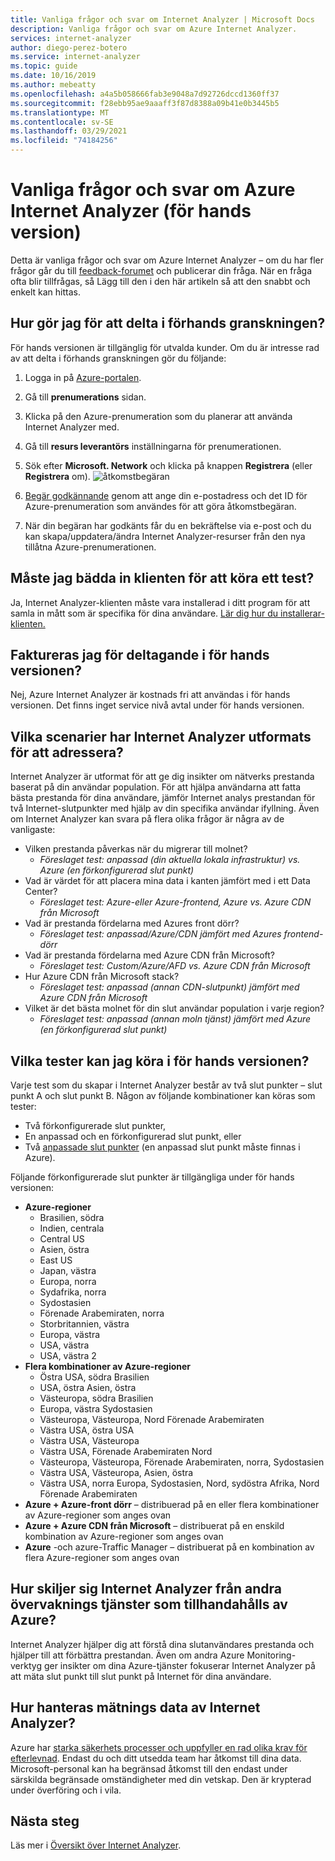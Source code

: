 ```yaml
---
title: Vanliga frågor och svar om Internet Analyzer | Microsoft Docs
description: Vanliga frågor och svar om Azure Internet Analyzer.
services: internet-analyzer
author: diego-perez-botero
ms.service: internet-analyzer
ms.topic: guide
ms.date: 10/16/2019
ms.author: mebeatty
ms.openlocfilehash: a4a5b058666fab3e9048a7d92726dccd1360ff37
ms.sourcegitcommit: f28ebb95ae9aaaff3f87d8388a09b41e0b3445b5
ms.translationtype: MT
ms.contentlocale: sv-SE
ms.lasthandoff: 03/29/2021
ms.locfileid: "74184256"
---
```

# <a name="azure-internet-analyzer-faq-preview"></a>Vanliga frågor och svar om Azure Internet Analyzer (för hands version)

Detta är vanliga frågor och svar om Azure Internet Analyzer – om du har fler frågor går du till [feedback-forumet](https://aka.ms/internetAnalyzerFeedbackForum) och publicerar din fråga. När en fråga ofta blir tillfrågas, så Lägg till den i den här artikeln så att den snabbt och enkelt kan hittas.

## <a name="how-do-i-participate-in-the-preview"></a>Hur gör jag för att delta i förhands granskningen?

För hands versionen är tillgänglig för utvalda kunder. Om du är intresse rad av att delta i förhands granskningen gör du följande:

1. Logga in på [Azure-portalen](https://ms.portal.azure.com).
2. Gå till **prenumerations** sidan.
3. Klicka på den Azure-prenumeration som du planerar att använda Internet Analyzer med.
4. Gå till **resurs leverantörs** inställningarna för prenumerationen.
5. Sök efter **Microsoft. Network** och klicka på knappen **Registrera** (eller **Registrera** om).
![åtkomstbegäran](./media/ia-faq/request-preview-access.png)

6. [Begär godkännande](https://aka.ms/internetAnalyzerContact) genom att ange din e-postadress och det ID för Azure-prenumeration som användes för att göra åtkomstbegäran.
7. När din begäran har godkänts får du en bekräftelse via e-post och du kan skapa/uppdatera/ändra Internet Analyzer-resurser från den nya tillåtna Azure-prenumerationen.

## <a name="do-i-need-to-embed-the-client-to-run-a-test"></a>Måste jag bädda in klienten för att köra ett test?

Ja, Internet Analyzer-klienten måste vara installerad i ditt program för att samla in mått som är specifika för dina användare. [Lär dig hur du installerar-klienten.](internet-analyzer-embed-client.md) 

## <a name="do-i-get-billed-for-participating-in-the-preview"></a>Faktureras jag för deltagande i för hands versionen?
Nej, Azure Internet Analyzer är kostnads fri att användas i för hands versionen. Det finns inget service nivå avtal under för hands versionen.

## <a name="what-scenarios-is-internet-analyzer-designed-to-address"></a>Vilka scenarier har Internet Analyzer utformats för att adressera?

Internet Analyzer är utformat för att ge dig insikter om nätverks prestanda baserat på din användar population. För att hjälpa användarna att fatta bästa prestanda för dina användare, jämför Internet analys prestandan för två Internet-slutpunkter med hjälp av din specifika användar ifyllning. Även om Internet Analyzer kan svara på flera olika frågor är några av de vanligaste:

* Vilken prestanda påverkas när du migrerar till molnet? 
    * *Föreslaget test: anpassad (din aktuella lokala infrastruktur) vs. Azure (en förkonfigurerad slut punkt)*
* Vad är värdet för att placera mina data i kanten jämfört med i ett Data Center? 
    *  *Föreslaget test: Azure-eller Azure-frontend, Azure vs. Azure CDN från Microsoft*
* Vad är prestanda fördelarna med Azures front dörr?
    *  *Föreslaget test: anpassad/Azure/CDN jämfört med Azures frontend-dörr*
* Vad är prestanda fördelarna med Azure CDN från Microsoft? 
    *  *Föreslaget test: Custom/Azure/AFD vs. Azure CDN från Microsoft*
* Hur Azure CDN från Microsoft stack? 
    *  *Föreslaget test: anpassad (annan CDN-slutpunkt) jämfört med Azure CDN från Microsoft*
* Vilket är det bästa molnet för din slut användar population i varje region? 
    *  *Föreslaget test: anpassad (annan moln tjänst) jämfört med Azure (en förkonfigurerad slut punkt)*

## <a name="which-tests-can-i-run-in-preview"></a>Vilka tester kan jag köra i för hands versionen?

Varje test som du skapar i Internet Analyzer består av två slut punkter – slut punkt A och slut punkt B. Någon av följande kombinationer kan köras som tester:  
* Två förkonfigurerade slut punkter,
* En anpassad och en förkonfigurerad slut punkt, eller
* Två [anpassade slut punkter](internet-analyzer-custom-endpoint.md) (en anpassad slut punkt måste finnas i Azure).

Följande förkonfigurerade slut punkter är tillgängliga under för hands versionen:
* **Azure-regioner**
    * Brasilien, södra
    * Indien, centrala
    * Central US
    * Asien, östra
    * East US
    * Japan, västra
    * Europa, norra
    * Sydafrika, norra
    * Sydostasien
    * Förenade Arabemiraten, norra
    * Storbritannien, västra  
    * Europa, västra
    * USA, västra
    * USA, västra 2
* **Flera kombinationer av Azure-regioner**
    * Östra USA, södra Brasilien
    * USA, östra Asien, östra
    * Västeuropa, södra Brasilien
    * Europa, västra Sydostasien
    * Västeuropa, Västeuropa, Nord Förenade Arabemiraten
    * Västra USA, östra USA
    * Västra USA, Västeuropa
    * Västra USA, Förenade Arabemiraten Nord
    * Västeuropa, Västeuropa, Förenade Arabemiraten, norra, Sydostasien
    * Västra USA, Västeuropa, Asien, östra
    * Västra USA, norra Europa, Sydostasien, Nord, sydöstra Afrika, Nord Förenade Arabemiraten 
* **Azure + Azure-front dörr** – distribuerad på en eller flera kombinationer av Azure-regioner som anges ovan
* **Azure + Azure CDN från Microsoft** – distribuerat på en enskild kombination av Azure-regioner som anges ovan
* **Azure** -och azure-Traffic Manager – distribuerat på en kombination av flera Azure-regioner som anges ovan

## <a name="how-is-internet-analyzer-different-from-other-monitoring-services-provided-by-azure"></a>Hur skiljer sig Internet Analyzer från andra övervaknings tjänster som tillhandahålls av Azure?

Internet Analyzer hjälper dig att förstå dina slutanvändares prestanda och hjälper till att förbättra prestandan. Även om andra Azure Monitoring-verktyg ger insikter om dina Azure-tjänster fokuserar Internet Analyzer på att mäta slut punkt till slut punkt på Internet för dina användare.

## <a name="how-is-measurement-data-handled-by-internet-analyzer"></a>Hur hanteras mätnings data av Internet Analyzer?

Azure har [starka säkerhets processer och uppfyller en rad olika krav för efterlevnad](https://azure.microsoft.com/support/trust-center/). Endast du och ditt utsedda team har åtkomst till dina data. Microsoft-personal kan ha begränsad åtkomst till den endast under särskilda begränsade omständigheter med din vetskap. Den är krypterad under överföring och i vila.

## <a name="next-steps"></a>Nästa steg

Läs mer i [Översikt över Internet Analyzer](internet-analyzer-overview.md).
